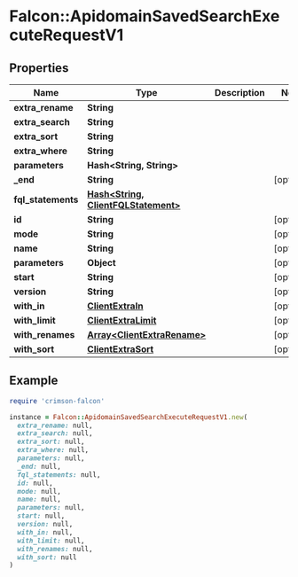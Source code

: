 # Falcon::ApidomainSavedSearchExecuteRequestV1

## Properties

| Name | Type | Description | Notes |
| ---- | ---- | ----------- | ----- |
| **extra_rename** | **String** |  |  |
| **extra_search** | **String** |  |  |
| **extra_sort** | **String** |  |  |
| **extra_where** | **String** |  |  |
| **parameters** | **Hash&lt;String, String&gt;** |  |  |
| **_end** | **String** |  | [optional] |
| **fql_statements** | [**Hash&lt;String, ClientFQLStatement&gt;**](ClientFQLStatement.md) |  |  |
| **id** | **String** |  | [optional] |
| **mode** | **String** |  | [optional] |
| **name** | **String** |  | [optional] |
| **parameters** | **Object** |  | [optional] |
| **start** | **String** |  | [optional] |
| **version** | **String** |  | [optional] |
| **with_in** | [**ClientExtraIn**](ClientExtraIn.md) |  | [optional] |
| **with_limit** | [**ClientExtraLimit**](ClientExtraLimit.md) |  | [optional] |
| **with_renames** | [**Array&lt;ClientExtraRename&gt;**](ClientExtraRename.md) |  | [optional] |
| **with_sort** | [**ClientExtraSort**](ClientExtraSort.md) |  | [optional] |

## Example

```ruby
require 'crimson-falcon'

instance = Falcon::ApidomainSavedSearchExecuteRequestV1.new(
  extra_rename: null,
  extra_search: null,
  extra_sort: null,
  extra_where: null,
  parameters: null,
  _end: null,
  fql_statements: null,
  id: null,
  mode: null,
  name: null,
  parameters: null,
  start: null,
  version: null,
  with_in: null,
  with_limit: null,
  with_renames: null,
  with_sort: null
)
```

